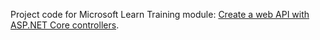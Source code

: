 Project code for Microsoft Learn Training module: [Create a web API with ASP.NET Core controllers](https://learn.microsoft.com/en-us/training/modules/build-web-api-aspnet-core/).